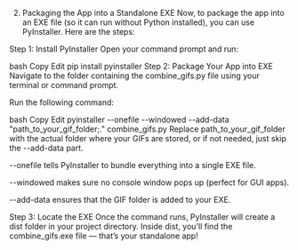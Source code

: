 2. Packaging the App into a Standalone EXE
Now, to package the app into an EXE file (so it can run without Python installed), you can use PyInstaller. Here are the steps:

Step 1: Install PyInstaller
Open your command prompt and run:

bash
Copy
Edit
pip install pyinstaller
Step 2: Package Your App into EXE
Navigate to the folder containing the combine_gifs.py file using your terminal or command prompt.

Run the following command:

bash
Copy
Edit
pyinstaller --onefile --windowed --add-data "path_to_your_gif_folder;." combine_gifs.py
Replace path_to_your_gif_folder with the actual folder where your GIFs are stored, or if not needed, just skip the --add-data part.

--onefile tells PyInstaller to bundle everything into a single EXE file.

--windowed makes sure no console window pops up (perfect for GUI apps).

--add-data ensures that the GIF folder is added to your EXE.

Step 3: Locate the EXE
Once the command runs, PyInstaller will create a dist folder in your project directory. Inside dist, you'll find the combine_gifs.exe file — that’s your standalone app!

